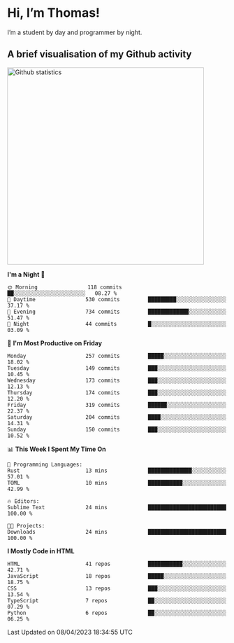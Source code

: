 # Hi, I’m Thomas!
I’m a student by day and programmer by night.

## A brief visualisation of my Github activity

<img title="My Github statistics" alt="Github statistics" width="450px" src="https://github-readme-stats.vercel.app/api?username=thomasrettig&show_icons=true&include_all_commits=true&count_private=true&&hide=issues&theme=tokyonight&border_radius=6px"/>

<!--START_SECTION:waka-->
**I'm a Night 🦉** 

```text
🌞 Morning                118 commits         ██░░░░░░░░░░░░░░░░░░░░░░░   08.27 % 
🌆 Daytime                530 commits         █████████░░░░░░░░░░░░░░░░   37.17 % 
🌃 Evening                734 commits         █████████████░░░░░░░░░░░░   51.47 % 
🌙 Night                  44 commits          █░░░░░░░░░░░░░░░░░░░░░░░░   03.09 % 
```
📅 **I'm Most Productive on Friday** 

```text
Monday                   257 commits         █████░░░░░░░░░░░░░░░░░░░░   18.02 % 
Tuesday                  149 commits         ███░░░░░░░░░░░░░░░░░░░░░░   10.45 % 
Wednesday                173 commits         ███░░░░░░░░░░░░░░░░░░░░░░   12.13 % 
Thursday                 174 commits         ███░░░░░░░░░░░░░░░░░░░░░░   12.20 % 
Friday                   319 commits         ██████░░░░░░░░░░░░░░░░░░░   22.37 % 
Saturday                 204 commits         ████░░░░░░░░░░░░░░░░░░░░░   14.31 % 
Sunday                   150 commits         ███░░░░░░░░░░░░░░░░░░░░░░   10.52 % 
```


📊 **This Week I Spent My Time On** 

```text
💬 Programming Languages: 
Rust                     13 mins             ██████████████░░░░░░░░░░░   57.01 % 
TOML                     10 mins             ███████████░░░░░░░░░░░░░░   42.99 % 

🔥 Editors: 
Sublime Text             24 mins             █████████████████████████   100.00 % 

🐱‍💻 Projects: 
Downloads                24 mins             █████████████████████████   100.00 % 
```

**I Mostly Code in HTML** 

```text
HTML                     41 repos            ███████████░░░░░░░░░░░░░░   42.71 % 
JavaScript               18 repos            █████░░░░░░░░░░░░░░░░░░░░   18.75 % 
CSS                      13 repos            ███░░░░░░░░░░░░░░░░░░░░░░   13.54 % 
TypeScript               7 repos             ██░░░░░░░░░░░░░░░░░░░░░░░   07.29 % 
Python                   6 repos             ██░░░░░░░░░░░░░░░░░░░░░░░   06.25 % 
```




 Last Updated on 08/04/2023 18:34:55 UTC
<!--END_SECTION:waka-->
